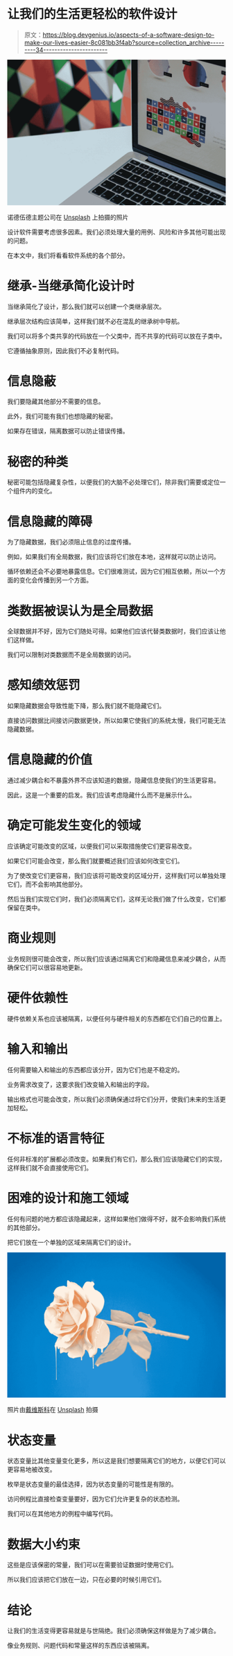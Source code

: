 # 让我们的生活更轻松的软件设计

> 原文：<https://blog.devgenius.io/aspects-of-a-software-design-to-make-our-lives-easier-8c081bb3f4ab?source=collection_archive---------34----------------------->

![](img/0f84a2342e4831203a37baedaa050ea5.png)

诺德伍德主题公司在 [Unsplash](https://unsplash.com?utm_source=medium&utm_medium=referral) 上拍摄的照片

设计软件需要考虑很多因素。我们必须处理大量的用例、风险和许多其他可能出现的问题。

在本文中，我们将看看软件系统的各个部分。

# 继承-当继承简化设计时

当继承简化了设计，那么我们就可以创建一个类继承层次。

继承层次结构应该简单，这样我们就不必在混乱的继承树中导航。

我们可以将多个类共享的代码放在一个父类中，而不共享的代码可以放在子类中。

它遵循抽象原则，因此我们不必复制代码。

# 信息隐蔽

我们要隐藏其他部分不需要的信息。

此外，我们可能有我们也想隐藏的秘密。

如果存在错误，隔离数据可以防止错误传播。

# 秘密的种类

秘密可能包括隐藏复杂性，以便我们的大脑不必处理它们，除非我们需要或定位一个组件内的变化。

# 信息隐藏的障碍

为了隐藏数据，我们必须阻止信息的过度传播。

例如，如果我们有全局数据，我们应该将它们放在本地，这样就可以防止访问。

循环依赖还会不必要地暴露信息。它们很难测试，因为它们相互依赖，所以一个方面的变化会传播到另一个方面。

# 类数据被误认为是全局数据

全球数据并不好，因为它们随处可得。如果他们应该代替类数据时，我们应该让他们这样做。

我们可以限制对类数据而不是全局数据的访问。

# 感知绩效惩罚

如果隐藏数据会导致性能下降，那么我们就不能隐藏它们。

直接访问数据比间接访问数据更快，所以如果它使我们的系统太慢，我们可能无法隐藏数据。

# 信息隐藏的价值

通过减少耦合和不暴露外界不应该知道的数据，隐藏信息使我们的生活更容易。

因此，这是一个重要的启发。我们应该考虑隐藏什么而不是展示什么。

# 确定可能发生变化的领域

应该确定可能改变的区域，以便我们可以采取措施使它们更容易改变。

如果它们可能会改变，那么我们就要概述我们应该如何改变它们。

为了使改变它们更容易，我们应该将可能改变的区域分开，这样我们可以单独处理它们，而不会影响其他部分。

然后当我们实现它们时，我们必须隔离它们，这样无论我们做了什么改变，它们都保留在类中。

# 商业规则

业务规则很可能会改变，所以我们应该通过隔离它们和隐藏信息来减少耦合，从而确保它们可以很容易地更新。

# 硬件依赖性

硬件依赖关系也应该被隔离，以便任何与硬件相关的东西都在它们自己的位置上。

# 输入和输出

任何需要输入和输出的东西都应该分开，因为它们也是不稳定的。

业务需求改变了，这要求我们改变输入和输出的字段。

输出格式也可能会改变，所以我们必须确保通过将它们分开，使我们未来的生活更加轻松。

# 不标准的语言特征

任何非标准的扩展都必须改变。如果我们有它们，那么我们应该隐藏它们的实现，这样我们就不会直接使用它们。

# 困难的设计和施工领域

任何有问题的地方都应该隐藏起来，这样如果他们做得不好，就不会影响我们系统的其他部分。

把它们放在一个单独的区域来隔离它们的设计。

![](img/db8c756b12722e0ce49e052e18dcbe21.png)

照片由[戴维斯科](https://unsplash.com/@codytdavis?utm_source=medium&utm_medium=referral)在 [Unsplash](https://unsplash.com?utm_source=medium&utm_medium=referral) 拍摄

# 状态变量

状态变量比其他变量变化更多，所以这是我们想要隔离它们的地方，以便它们可以更容易地被改变。

枚举是状态变量的最佳选择，因为状态变量的可能性是有限的。

访问例程比直接检查变量要好，因为它们允许更复杂的状态检测。

我们可以在其他地方的例程中编写代码。

# 数据大小约束

这些是应该保密的常量，我们可以在需要验证数据时使用它们。

所以我们应该把它们放在一边，只在必要的时候引用它们。

# 结论

让我们的生活变得更容易就是与世隔绝。我们必须确保这样做是为了减少耦合。

像业务规则、问题代码和常量这样的东西应该被隔离。